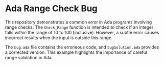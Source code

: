 # Ada Range Check Bug
This repository demonstrates a common error in Ada programs involving range checks.  The `Check_Range` function is intended to check if an integer falls within the range of 10 to 100 (inclusive). However, a subtle error causes incorrect results when the input is outside this range. 

The `bug.ada` file contains the erroneous code, and `bugSolution.ada` provides a corrected version.  This example highlights the importance of careful range validation in Ada.